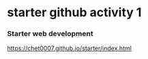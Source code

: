 # starter   github activity 1
###  Starter web development

https://chet0007.github.io/starter/index.html

